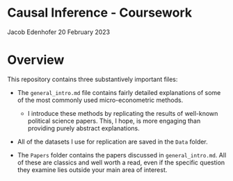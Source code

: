 Causal Inference - Coursework
================
Jacob Edenhofer
20 February 2023

# Overview

This repository contains three substantively important files:

- The `general_intro.md` file contains fairly detailed explanations of
  some of the most commonly used micro-econometric methods.

  - I introduce these methods by replicating the results of well-known
    political science papers. This, I hope, is more engaging than
    providing purely abstract explanations.

- All of the datasets I use for replication are saved in the `Data`
  folder.

- The `Papers` folder contains the papers discussed in
  `general_intro.md`. All of these are classics and well worth a read,
  even if the specific question they examine lies outside your main area
  of interest.
